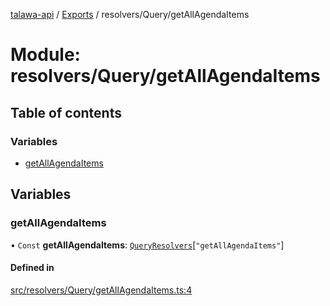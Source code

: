 [talawa-api](../README.md) / [Exports](../modules.md) / resolvers/Query/getAllAgendaItems

# Module: resolvers/Query/getAllAgendaItems

## Table of contents

### Variables

- [getAllAgendaItems](resolvers_Query_getAllAgendaItems.md#getallagendaitems)

## Variables

### getAllAgendaItems

• `Const` **getAllAgendaItems**: [`QueryResolvers`](types_generatedGraphQLTypes.md#queryresolvers)[``"getAllAgendaItems"``]

#### Defined in

[src/resolvers/Query/getAllAgendaItems.ts:4](https://github.com/PalisadoesFoundation/talawa-api/blob/708df7e/src/resolvers/Query/getAllAgendaItems.ts#L4)
